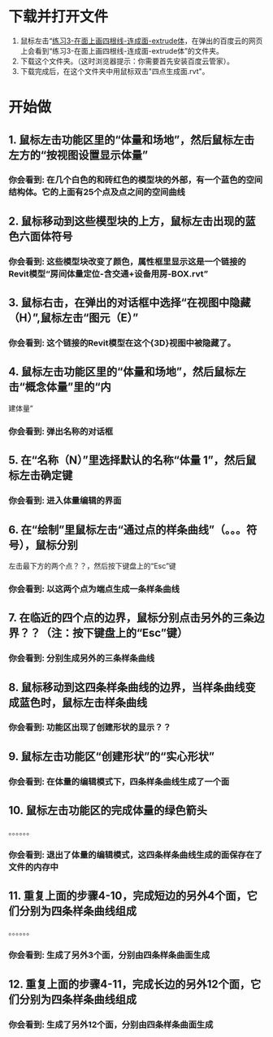# 下载并打开文件

1. 鼠标左击“[练习3-在面上画四根线-连成面-extrude体](http://pan.baidu.com/s/1sjHWDUd”)，在弹出的百度云的网页上会看到“练习3-在面上画四根线-连成面-extrude体”的文件夹。
2. 下载这个文件夹。（这时浏览器提示：你需要首先安装百度云管家）。
3. 下载完成后，在这个文件夹中用鼠标双击"四点生成面.rvt"。

# 开始做

## 1. 鼠标左击功能区里的“体量和场地”，然后鼠标左击左方的“按视图设置显示体量”

### 你会看到: 在几个白色的和砖红色的模型块的外部，有一个蓝色的空间结构体。它的上面有25个点及点之间的空间曲线

## 2. 鼠标移动到这些模型块的上方，鼠标左击出现的蓝色六面体符号

### 你会看到: 这些模型块改变了颜色，属性框里显示这是一个链接的Revit模型“房间体量定位-含交通+设备用房-BOX.rvt”

## 3. 鼠标右击，在弹出的对话框中选择“在视图中隐藏（H）”,鼠标左击“图元（E）”

### 你会看到: 这个链接的Revit模型在这个{3D}视图中被隐藏了。

## 4. 鼠标左击功能区里的“体量和场地”，然后鼠标左击“概念体量”里的“内
建体量”

### 你会看到: 弹出名称的对话框

## 5. 在“名称（N）”里选择默认的名称“体量 1”，然后鼠标左击确定键

### 你会看到: 进入体量编辑的界面

## 6. 在“绘制”里鼠标左击“通过点的样条曲线”（。。。符号），鼠标分别
左击最下方的两个点？？，然后按下键盘上的“Esc”键

### 你会看到: 以这两个点为端点生成一条样条曲线

## 7. 在临近的四个点的边界，鼠标分别点击另外的三条边界？？（注：按下键盘上的“Esc”键）

### 你会看到: 分别生成另外的三条样条曲线

## 8. 鼠标移动到这四条样条曲线的边界，当样条曲线变成蓝色时，鼠标左击样条曲线

### 你会看到: 功能区出现了创建形状的显示？？

## 9. 鼠标左击功能区“创建形状”的“实心形状”

### 你会看到: 在体量的编辑模式下，四条样条曲线生成了一个面

## 10. 鼠标左击功能区的完成体量的绿色箭头
。。。。。。

### 你会看到: 退出了体量的编辑模式，这四条样条曲线生成的面保存在了文件的内存中

## 11. 重复上面的步骤4-10，完成短边的另外4个面，它们分别为四条样条曲线组成
。。。。。。

### 你会看到: 生成了另外3个面，分别由四条样条曲面生成

## 12. 重复上面的步骤4-11，完成长边的另外12个面，它们分别为四条样条曲线组成

### 你会看到: 生成了另外12个面，分别由四条样条曲面生成
